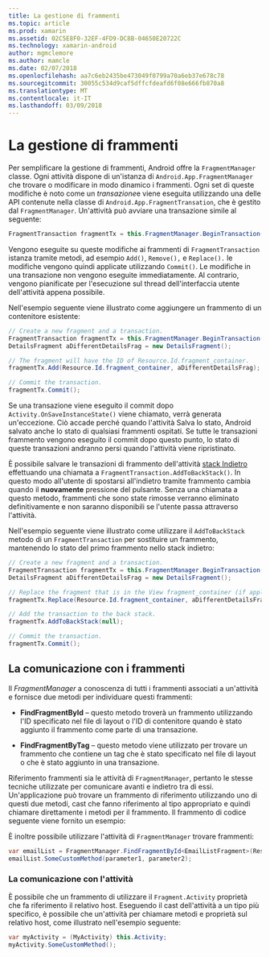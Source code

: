 ```yaml
---
title: La gestione di frammenti
ms.topic: article
ms.prod: xamarin
ms.assetid: 02C5E8F0-32EF-4FD9-DC8B-04650E20722C
ms.technology: xamarin-android
author: mgmclemore
ms.author: mamcle
ms.date: 02/07/2018
ms.openlocfilehash: aa7c6eb2435be473049f0799a70a6eb37e678c78
ms.sourcegitcommit: 30055c534d9caf5dffcfdeafd6f08e666fb870a8
ms.translationtype: MT
ms.contentlocale: it-IT
ms.lasthandoff: 03/09/2018
---
```

# <a name="managing-fragments"></a>La gestione di frammenti

Per semplificare la gestione di frammenti, Android offre la `FragmentManager` classe. Ogni attività dispone di un'istanza di `Android.App.FragmentManager` che trovare o modificare in modo dinamico i frammenti. Ogni set di queste modifiche è noto come un *transazione*e viene eseguita utilizzando una delle API contenute nella classe di `Android.App.FragmentTransation`, che è gestito dal `FragmentManager`. Un'attività può avviare una transazione simile al seguente:

```csharp
FragmentTransaction fragmentTx = this.FragmentManager.BeginTransaction();
```

Vengono eseguite su queste modifiche ai frammenti di `FragmentTransaction` istanza tramite metodi, ad esempio `Add()`, `Remove(),` e `Replace().` le modifiche vengono quindi applicate utilizzando `Commit()`. Le modifiche in una transazione non vengono eseguite immediatamente.
Al contrario, vengono pianificate per l'esecuzione sul thread dell'interfaccia utente dell'attività appena possibile.

Nell'esempio seguente viene illustrato come aggiungere un frammento di un contenitore esistente:

```csharp
// Create a new fragment and a transaction.
FragmentTransaction fragmentTx = this.FragmentManager.BeginTransaction();
DetailsFragment aDifferentDetailsFrag = new DetailsFragment();

// The fragment will have the ID of Resource.Id.fragment_container.
fragmentTx.Add(Resource.Id.fragment_container, aDifferentDetailsFrag);

// Commit the transaction.
fragmentTx.Commit();
```

Se una transazione viene eseguito il commit dopo `Activity.OnSaveInstanceState()` viene chiamato, verrà generata un'eccezione. Ciò accade perché quando l'attività Salva lo stato, Android salvato anche lo stato di qualsiasi frammenti ospitati. Se tutte le transazioni frammento vengono eseguito il commit dopo questo punto, lo stato di queste transazioni andranno persi quando l'attività viene ripristinato.

È possibile salvare le transazioni di frammento dell'attività [stack Indietro](http://developer.android.com/guide/topics/fundamentals/tasks-and-back-stack.html) effettuando una chiamata a `FragmentTransaction.AddToBackStack()`. In questo modo all'utente di spostarsi all'indietro tramite frammento cambia quando il **nuovamente** pressione del pulsante. Senza una chiamata a questo metodo, frammenti che sono state rimosse verranno eliminato definitivamente e non saranno disponibili se l'utente passa attraverso l'attività.

Nell'esempio seguente viene illustrato come utilizzare il `AddToBackStack` metodo di un `FragmentTransaction` per sostituire un frammento, mantenendo lo stato del primo frammento nello stack indietro:

```csharp
// Create a new fragment and a transaction.
FragmentTransaction fragmentTx = this.FragmentManager.BeginTransaction();
DetailsFragment aDifferentDetailsFrag = new DetailsFragment();

// Replace the fragment that is in the View fragment_container (if applicable).
fragmentTx.Replace(Resource.Id.fragment_container, aDifferentDetailsFrag);

// Add the transaction to the back stack.
fragmentTx.AddToBackStack(null);

// Commit the transaction.
fragmentTx.Commit();
```


## <a name="communicating-with-fragments"></a>La comunicazione con i frammenti

Il *FragmentManager* a conoscenza di tutti i frammenti associati a un'attività e fornisce due metodi per individuare questi frammenti:

-   **FindFragmentById** &ndash; questo metodo troverà un frammento utilizzando l'ID specificato nel file di layout o l'ID di contenitore quando è stato aggiunto il frammento come parte di una transazione.

-   **FindFragmentByTag** &ndash; questo metodo viene utilizzato per trovare un frammento che contiene un tag che è stato specificato nel file di layout o che è stato aggiunto in una transazione.

Riferimento frammenti sia le attività di `FragmentManager`, pertanto le stesse tecniche utilizzate per comunicare avanti e indietro tra di essi. Un'applicazione può trovare un frammento di riferimento utilizzando uno di questi due metodi, cast che fanno riferimento al tipo appropriato e quindi chiamare direttamente i metodi per il frammento. Il frammento di codice seguente viene fornito un esempio:

È inoltre possibile utilizzare l'attività di `FragmentManager` trovare frammenti:

```csharp
var emailList = FragmentManager.FindFragmentById<EmailListFragment>(Resource.Id.email_list_fragment);
emailList.SomeCustomMethod(parameter1, parameter2);
```


### <a name="communicating-with-the-activity"></a>La comunicazione con l'attività

È possibile che un frammento di utilizzare il `Fragment.Activity` proprietà che fa riferimento il relativo host. Eseguendo il cast dell'attività a un tipo più specifico, è possibile che un'attività per chiamare metodi e proprietà sul relativo host, come illustrato nell'esempio seguente:

```csharp
var myActivity = (MyActivity) this.Activity;
myActivity.SomeCustomMethod();
```
